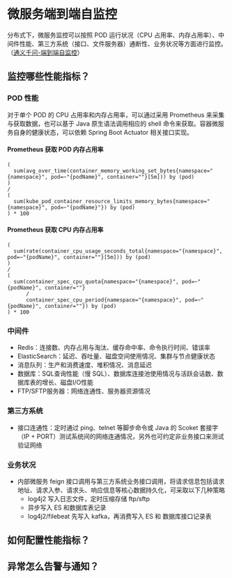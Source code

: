 # 微服务端到端自监控

分布式下，微服务监控可以按照 POD 运行状况（CPU 占用率、内存占用率）、中间件性能、第三方系统（接口、文件服务器）通断性、业务状况等方面进行监控。（[通义千问-端到端自监控](https://tongyi.aliyun.com/qianwen/share?shareId=7f78f6c0-59e1-4795-ad82-ad14957d6fee)）


## 监控哪些性能指标？

### POD 性能

对于单个 POD 的 CPU 占用率和内存占用率，可以通过采用 Prometheus 来采集与获取数据，也可以基于 Java 原生语法调用相应的 shell 命令来获取。容器微服务自身的健康状态，可以依赖 Spring Boot Actuator 相关接口实现。


#### Prometheus 获取 POD 内存占用率

```promql
(
  sum(avg_over_time(container_memory_working_set_bytes{namespace="{namespace}", pod=~"{podName}", container=""}[5m])) by (pod)
)
/
(
  sum(kube_pod_container_resource_limits_memory_bytes{namespace="{namespace}", pod=~"{podName}"}) by (pod)
) * 100

```

#### Prometheus 获取 CPU 内存占用率

```promql
(
  sum(rate(container_cpu_usage_seconds_total{namespace="{namespace}", pod=~"{podName}", container=""}[5m])) by (pod)
)
/
(
  sum(container_spec_cpu_quota{namespace="{namespace}", pod=~"{podName}", container=""} 
      / 
      container_spec_cpu_period{namespace="{namespace}", pod=~"{podName}", container=""}) by (pod)
) * 100
```


### 中间件

- Redis：连接数、内存占用与淘汰、缓存命中率、命令执行时间、错误率
- ElasticSearch：延迟、吞吐量、磁盘空间使用情况、集群与节点健康状态
- 消息队列：生产和消费速度、堆积情况、消息延迟
- 数据库：SQL查询性能（慢 SQL）、数据库连接池使用情况与活跃会话数、数据库表的增长、磁盘I/O性能
- FTP/SFTP服务器：网络连通性、服务器资源情况


### 第三方系统

- 接口连通性：定时通过 ping、telnet 等脚步命令或 Java 的 Scoket 套接字（IP + PORT）测试系统间的网络连通情况，另外也可约定非业务接口来测试验证网络


### 业务状况

- 内部微服务 feign 接口调用与第三方系统业务接口调用，将请求信息包括请求地址、请求入参、请求头、响应信息等核心数据持久化，可采取以下几种策略
	- log4j2 写入日志文件，定时压缩存储 ftp/sftp
	- 异步写入 ES 和数据库表记录 
	- log4j2/filebeat 先写入 kafka，再消费写入 ES 和 数据库接口记录表


## 如何配置性能指标？



## 异常怎么告警与通知？




